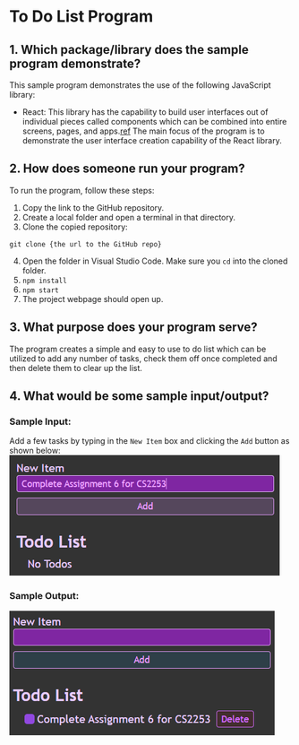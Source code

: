 # To Do List Program

## 1. Which package/library does the sample program demonstrate?

This sample program demonstrates the use of the following JavaScript library:
- React: This library has the capability to build user interfaces out of individual pieces called components which can be combined into entire screens, pages, and apps.[ref](https://react.dev/)
The main focus of the program is to demonstrate the user interface creation capability of the React library.

## 2. How does someone run your program?

To run the program, follow these steps:

1. Copy the link to the GitHub repository.
2. Create a local folder and open a terminal in that directory.
3. Clone the copied repository:
```
git clone {the url to the GitHub repo}
```
4. Open the folder in Visual Studio Code. Make sure you ```cd``` into the cloned folder.
5. ```npm install```
6. ```npm start```
7. The project webpage should open up.

## 3. What purpose does your program serve?

The program creates a simple and easy to use to do list which can be utilized to add any number of tasks, check them off once completed and then delete them to clear up the list.

## 4. What would be some sample input/output?

### Sample Input:

Add a few tasks by typing in the ```New Item``` box and clicking the ```Add``` button as shown below:
![Screenshot depicting how tasks can be added.](image.png)

### Sample Output:

![Screenshot depicting how the added task may appear.](image-1.png)

